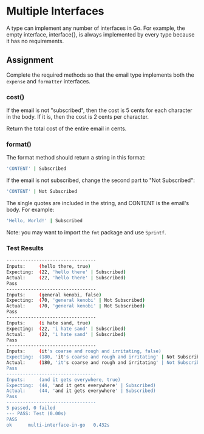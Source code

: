 # Multiple Interfaces

A type can implement any number of interfaces in Go. For example, the empty interface, interface{}, is always implemented by every type because it has no requirements.
## Assignment

Complete the required methods so that the email type implements both the `expense` and `formatter` interfaces.
### cost()

If the email is not "subscribed", then the cost is 5 cents for each character in the body. If it is, then the cost is 2 cents per character.

Return the total cost of the entire email in cents.
### format()

The format method should return a string in this format:
```bash
'CONTENT' | Subscribed
```
If the email is not subscribed, change the second part to "Not Subscribed":
```bash
'CONTENT' | Not Subscribed
```
The single quotes are included in the string, and CONTENT is the email's body. For example:
```bash
'Hello, World!' | Subscribed
```
Note: you may want to import the `fmt` package and use `Sprintf`.

### Test Results
```bash
---------------------------------
Inputs:     (hello there, true)
Expecting:  (22, 'hello there' | Subscribed)
Actual:     (22, 'hello there' | Subscribed)
Pass
---------------------------------
Inputs:     (general kenobi, false)
Expecting:  (70, 'general kenobi' | Not Subscribed)
Actual:     (70, 'general kenobi' | Not Subscribed)
Pass
---------------------------------
Inputs:     (i hate sand, true)
Expecting:  (22, 'i hate sand' | Subscribed)
Actual:     (22, 'i hate sand' | Subscribed)
Pass
---------------------------------
Inputs:     (it's coarse and rough and irritating, false)
Expecting:  (180, 'it's coarse and rough and irritating' | Not Subscribed)
Actual:     (180, 'it's coarse and rough and irritating' | Not Subscribed)
Pass
---------------------------------
Inputs:     (and it gets everywhere, true)
Expecting:  (44, 'and it gets everywhere' | Subscribed)
Actual:     (44, 'and it gets everywhere' | Subscribed)
Pass
---------------------------------
5 passed, 0 failed
--- PASS: Test (0.00s)
PASS
ok      multi-interface-in-go   0.432s
```